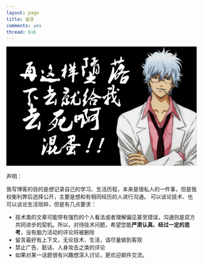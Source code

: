 ```yaml
---
layout: page
title: 留言
comments: yes
thread: 616
---
```


![come on](guest.jpg)

声明：

我写博客的目的是想记录自己的学习、生活历程，本来是很私人的一件事，但是我权衡利弊后选择公开，主要是想和有相同经历的人进行沟通。 可以谈论技术、也可以谈论生活琐碎，但是有几点要求：

* 技术类的文章可能带有强烈的个人看法或者理解偏见甚至错误，沟通则是双方共同进步的契机。所以，对待技术问题，希望您能**严肃认真、经过一定的思考**，没有脑力活动的评论将被删除
* 留言最好有上下文，无论技术、生活，请尽量做到客观
* 禁止广告、脏话、人身攻击之类的评论
* 如果对某一话题很有兴趣想深入讨论，更欢迎邮件交流。

